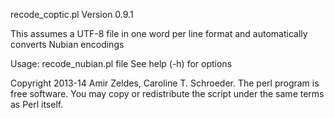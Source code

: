 recode_coptic.pl Version 0.9.1

This assumes a UTF-8 file in one word per line format and automatically converts Nubian encodings

Usage:
recode_nubian.pl file
See help (-h) for options


Copyright 2013-14 Amir Zeldes, Caroline T. Schroeder. The perl program is free software. You may copy or redistribute the script under the same terms as Perl itself.
